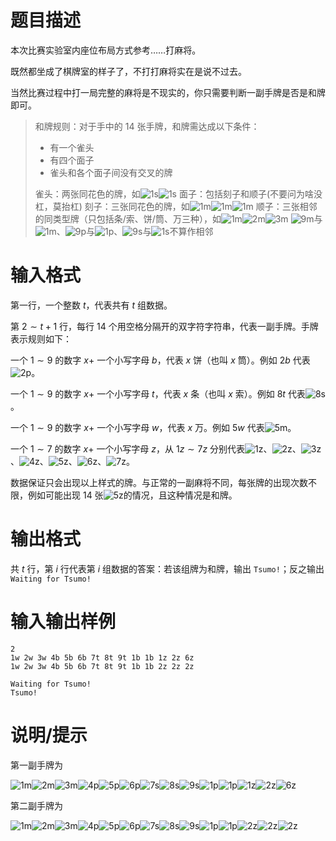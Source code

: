 # 题目描述

本次比赛实验室内座位布局方式参考……打麻将。

既然都坐成了棋牌室的样子了，不打打麻将实在是说不过去。

当然比赛过程中打一局完整的麻将是不现实的，你只需要判断一副手牌是否是和牌即可。

>和牌规则：对于手中的 14 张手牌，和牌需达成以下条件：
>
> * 有一个雀头
> * 有四个面子
> * 雀头和各个面子间没有交叉的牌
>
> 雀头：两张同花色的牌，如![1s](file://1s.png)![1s](file://1s.png)
> 面子：包括刻子和顺子(不要问为啥没杠，莫抬杠)
> 刻子：三张同花色的牌，如![1m](file://1m.png)![1m](file://1m.png)![1m](file://1m.png)
> 顺子：三张相邻的同类型牌（只包括条/索、饼/筒、万三种），如![1m](file://1m.png)![2m](file://2m.png)![3m](file://3m.png)
> ![9m](file://9m.png)与![1m](file://1m.png)、![9p](file://9p.png)与![1p](file://1p.png)、![9s](file://9s.png)与![1s](file://1s.png)不算作相邻

# 输入格式

第一行，一个整数 $t$，代表共有 $t$ 组数据。

第 $2 \sim t+1$ 行，每行 $14$ 个用空格分隔开的双字符字符串，代表一副手牌。手牌表示规则如下：

一个 $1 \sim 9$ 的数字 $x+$ 一个小写字母 $b$，代表 $x$ 饼（也叫 $x$ 筒）。例如 $2b$ 代表![2p](file://2p.png)。

一个 $1 \sim 9$ 的数字 $x+$ 一个小写字母 $t$，代表 $x$ 条（也叫 $x$ 索）。例如 $8t$ 代表![8s](file://8s.png)。

一个 $1 \sim 9$ 的数字 $x+$ 一个小写字母 $w$，代表 $x$ 万。例如 $5w$ 代表![5m](file://5m.png)。

一个 $1 \sim 7$ 的数字 $x+$ 一个小写字母 $z$，从 $1z \sim 7z$ 分别代表![1z](file://1z.png)、![2z](file://2z.png)、![3z](file://3z.png)、![4z](file://4z.png)、![5z](file://5z.png)、![6z](file://6z.png)、![7z](file://7z.png)。

数据保证只会出现以上样式的牌。与正常的一副麻将不同，每张牌的出现次数不限，例如可能出现 14 张![5z](file://5z.png)的情况，且这种情况是和牌。

# 输出格式

共 $t$ 行，第 $i$ 行代表第 $i$ 组数据的答案：若该组牌为和牌，输出 `Tsumo!`；反之输出 `Waiting for Tsumo!`

# 输入输出样例

```input1
2
1w 2w 3w 4b 5b 6b 7t 8t 9t 1b 1b 1z 2z 6z
1w 2w 3w 4b 5b 6b 7t 8t 9t 1b 1b 2z 2z 2z
```

```output1
Waiting for Tsumo!
Tsumo!
```

# 说明/提示

第一副手牌为

![1m](file://1m.png)![2m](file://2m.png)![3m](file://3m.png)![4p](file://4p.png)![5p](file://5p.png)![6p](file://6p.png)![7s](file://7s.png)![8s](file://8s.png)![9s](file://9s.png)![1p](file://1p.png)![1p](file://1p.png)![1z](file://1z.png)![2z](file://2z.png)![6z](file://6z.png)

第二副手牌为

![1m](file://1m.png)![2m](file://2m.png)![3m](file://3m.png)![4p](file://4p.png)![5p](file://5p.png)![6p](file://6p.png)![7s](file://7s.png)![8s](file://8s.png)![9s](file://9s.png)![1p](file://1p.png)![1p](file://1p.png)![2z](file://2z.png)![2z](file://2z.png)![2z](file://2z.png)
